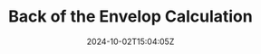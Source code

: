 ---
title: "Back of the Envelop Calculation"
date: 2024-10-02T15:04:05Z
summary: "The back of the envelope are estimates generated using a combination of thought experiments and performance numbers through simple arithmetic."
description: "The back of the envelope are estimates generated using a combination of thought experiments and performance numbers through simple arithmetic."
toc: false
readTime: true
autonumber: true
math: false
tags: ["Low Level Design", "Calculation"]
showTags: true
hideBackToTop: false
categories: ["Engineering"]

---